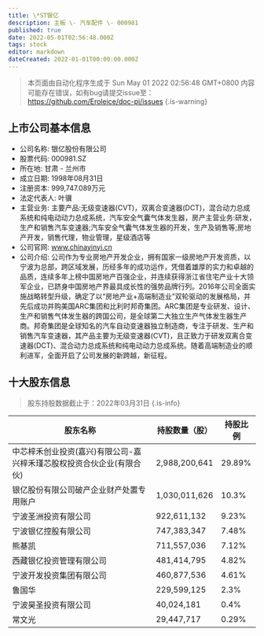 ```yaml
---
title: \*ST银亿
description: 主板 \- 汽车配件 \- 000981
published: true
date: 2022-05-01T02:56:48.000Z
tags: stock
editor: markdown
dateCreated: 2022-01-01T00:00:00.000Z
---
```


> 本页面由自动化程序生成于 Sun May 01 2022 02:56:48 GMT+0800
> 内容可能存在错误，如有bug请提交issue至：https://github.com/Eroleice/doc-pi/issues
{.is-warning}

## 上市公司基本信息
- 公司名称: 银亿股份有限公司
- 股票代码: 000981.SZ
- 所在地: 甘肃 - 兰州市
- 成立日期: 1998年08月31日
- 注册资本: 999,747.089万元
- 法定代表人: 叶骥
- 主营业务: 主要产品:无级变速器(CVT)，双离合变速器(DCT)，混合动力总成系统和纯电动动力总成系统，汽车安全气囊气体发生器，房产主营业务:研发，生产和销售汽车变速器;汽车安全气囊气体发生器的开发，生产及销售等;房地产开发，销售代理，物业管理，星级酒店等
- 公司官网: www.chinayinyi.cn
- 公司介绍: 公司作为专业房地产开发企业，拥有国家一级房地产开发资质，以宁波为总部，跨区域发展，历经多年的成功运作，凭借着雄厚的实力和卓越的品质，连续多年上榜中国房地产百强企业，并连续获得浙江省住宅产业十大领军企业，已跻身中国房地产界最具成长性的强势品牌行列。2016年公司全面实施战略转型升级，确定了以“房地产业+高端制造业”双轮驱动的发展格局，并先后成功并购美国ARC集团和比利时邦奇集团。ARC集团是专业研发、设计、生产和销售气体发生器的跨国公司，是全球第二大独立生产气体发生器生产商。邦奇集团是全球知名的汽车自动变速器独立制造商，专注于研发、生产和销售汽车变速器，其产品主要为无级变速器(CVT)，且正致力于研发双离合变速器(DCT)、混合动力总成系统和纯电动动力总成系统。随着高端制造业的顺利进军，全面开启了公司发展的新跨越，新征程。


## 十大股东信息
> 股东持股数据截止于：2022年03月31日
{.is-info}

| 股东名称 | 持股数量（股） | 持股比例 |
| --- | --- | --- |
| 中芯梓禾创业投资(嘉兴)有限公司-嘉兴梓禾瑾芯股权投资合伙企业(有限合伙) | 2,988,200,641 | 29.89% |
| 银亿股份有限公司破产企业财产处置专用账户 | 1,030,011,626 | 10.3% |
| 宁波圣洲投资有限公司 | 922,611,132 | 9.23% |
| 宁波银亿控股有限公司 | 747,383,347 | 7.48% |
| 熊基凯 | 711,557,036 | 7.12% |
| 西藏银亿投资管理有限公司 | 481,414,795 | 4.82% |
| 宁波开发投资集团有限公司 | 460,877,536 | 4.61% |
| 鲁国华 | 229,599,125 | 2.3% |
| 宁波昊圣投资有限公司 | 40,024,181 | 0.4% |
| 常文光 | 29,447,717 | 0.29% |




